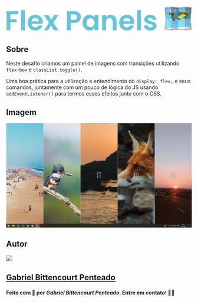 <div align="center">
  <img src=".github/../../.github/Day5-img/title-day5.svg">
</div>

## Sobre
Neste desafio criamos um painel de imagens com transições utilizando `flex-box` e `classList.toggle()`.

Uma boa prática para a utilização e entendimento do `display: flex;` e seus comandos, juntamente com um pouco de lógica do JS usando `addEventListener()` para termos esses efeitos junto com o CSS.

## Imagem
<img src=".github/../../.github/Day5-img/day5.png">

## Autor
<img src="https://unavatar.now.sh/github/gabrlcj" width="175" />

## [Gabriel Bittencourt Penteado](https://www.linkedin.com/in/gabriel-bittencourt-penteado/)

#### Feito com 🤎 por *Gabriel Bittencourt Penteado*. Entre em contato! 👋🏽